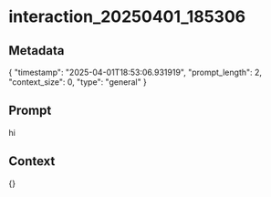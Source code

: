 # interaction_20250401_185306

## Metadata
{
  "timestamp": "2025-04-01T18:53:06.931919",
  "prompt_length": 2,
  "context_size": 0,
  "type": "general"
}

## Prompt
hi

## Context
{}
